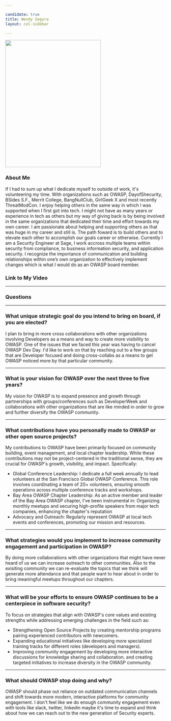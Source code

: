 ```yaml
---

candidate: true
title: Wendy Segura 
layout: col-sidebar

---
```


<img src="https://github.com/wendysegura/www-board-candidates/blob/master/assets/images/Wendy.jpg" width="300" height="400" />

### About Me
If I had to sum up what I dedicate myself to outside of work, it's volunteering my time. With organizations such as OWASP, DayofShecurity, BSides S.F., Merrit College, BangNullClub, GirlGeek X and most recently ThreatModCon. I enjoy helping others in the same way in which I was supported when I first got into tech. I might not have as many years or experience in tech as others but my way of giving back is by being involved in the same organizations that dedicated their time and effort towards my own career. 
I am passionate about helping and supporting others as that was huge in my career and still is. The path foward is to build others and to elevate each other to accomplish our goals career or otherwise. 
Currently I am a Security Engineer at Sage, I work accross multiple teams within security from compliance, to business information security, and application security. I recognize the importance of communication and building relationships within one’s own organization to effectively implement changes which is what I would do as an OWASP board member. 


### Link to My Video

---
### Questions

---

### What unique strategic goal do you intend to bring on board, if you are elected? 

I plan to bring in more cross collaborations with other organizations involving Developers as a means and way to create more visibility to OWASP. One of the issues that we faced this year was having to cancel OWASP Dev Day. I'd like to work on that by reaching out to a few groups that are Developer focused and doing cross-collabs as a means to get OWASP noticed more by that particular community.


---
### What is your vision for OWASP over the next three to five years? ###
My vision for OWASP is to expand presence and growth through partnerships with groups/conferences such as DeveloperWeek and collaborations with other organizations that are like minded in order to grow and further diversify the OWASP community. 



---
### What contributions have you personally made to OWASP or other open source projects? ###
My contributions to OWASP have been primarily focused on community building, event management, and local chapter leadership. While these contributions may not be project-centered in the traditional sense, they are crucial for OWASP's growth, visibility, and impact. Specifically: 
* Global Conference Leadership:
I dedicate a full week annually to lead volunteers at the San Francisco Global OWASP Conference.
This role involves coordinating a team of 20+ volunteers, ensuring smooth operations across multiple conference tracks and workshops.
* Bay Area OWASP Chapter Leadership:
As an active member and leader of the Bay Area OWASP chapter, I've been instrumental in:
Organizing monthly meetups and securing high-profile speakers from major tech companies, enhancing the chapter's reputation
* Advocacy and Outreach:
Regularly represent OWASP at local tech events and conferences, promoting our mission and resources.

---
### What strategies would you implement to increase community engagement and participation in OWASP? ###
By doing more collaborations with other organizations that might have never heard of us we can increase outreach to other communities. Also to the exisiting community we can re-evaluate the topics that we think will generate more attendance and that people want to hear about in order to bring meaningful meetups throughout our chapters.


---
### What will be your efforts to ensure OWASP continues to be a centerpiece in software security? ###
To focus on strategies that align with OWASP's core values and existing strengths while addressing emerging challenges in the field such as: 
* Strengthening Open Source Projects by creating mentorship programs pairing experienced contributors with newcomers.
* Expanding educational initiatives like developing more specialized training tracks for different roles (developers and managers).
* Improving community engagement by developing more interactive discussions for knowledge sharing and collaboration.
and creating targeted initiatives to increase diversity in the OWASP community.


---
### What should OWASP stop doing and why? ###
OWASP should phase out reliance on outdated communication channels and shift towards more modern, interactive platforms for community engagement. I don't feel like we do enough community engagement even with tools like slack, twitter, linkedin maybe it's time to expand and think about how we can reach out to the new generation of Security experts. 
